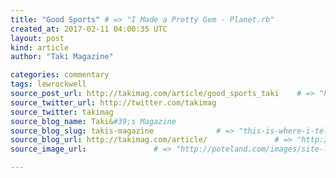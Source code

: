 ```yaml
---
title: "Good Sports" # => "I Made a Pretty Gem - Planet.rb"
created_at: 2017-02-11 04:00:35 UTC
layout: post
kind: article
author: "Taki Magazine"

categories: commentary
tags: lewrockwell
source_post_url: http://takimag.com/article/good_sports_taki    # => "http://poteland.com/blog/i-made-a-pretty-gem-planet-dot-rb/"
source_twitter_url: http://twitter.com/takimag
source_twitter: takimag
source_blog_name: Taki&#39;s Magazine
source_blog_slug: takis-magazine              # => "this-is-where-i-tell-you-stuff"
source_blog_url: http://takimag.com/article/               # => "http://poteland.com/articles"
source_image_url:               # => "http://poteland.com/images/site-logo.png"

---
```



<!--
   by Taki Theodoracopulos&lt;br&gt;
	  

&lt;img src=&quot;http://takimag.com/images/uploads/bigstock-Polo-Pony-Silhouette-48310148.jpg&quot; style=&quot;float:left;margin-right:8px;&quot;&gt;
	






	
		When I was young my recurring nightmare was that I would die and be reincarnated as a polo pony. I squeezed in lots of polo in the years I played, at least three matches per week, mostly in Paris, and I felt that polo ponies had the kind of deal the mass media is handing Trump as I write. I...
	&lt;p&gt;&lt;a href=&quot;http://takimag.com/article/good_sports_taki&quot;&gt;Read the rest at Taki&#39;s Magazine&lt;/a&gt;&lt;/p&gt;
						
	  
	  
	  
	  &lt;div class=&quot;feedflare&quot;&gt;
&lt;a href=&quot;http://feeds.feedburner.com/~ff/takimag?a=YTLhObUcbaI:FBmiYs9mU_0:yIl2AUoC8zA&quot;&gt;&lt;img src=&quot;http://feeds.feedburner.com/~ff/takimag?d=yIl2AUoC8zA&quot; border=&quot;0&quot;&gt;&lt;/a&gt; &lt;a href=&quot;http://feeds.feedburner.com/~ff/takimag?a=YTLhObUcbaI:FBmiYs9mU_0:qj6IDK7rITs&quot;&gt;&lt;img src=&quot;http://feeds.feedburner.com/~ff/takimag?d=qj6IDK7rITs&quot; border=&quot;0&quot;&gt;&lt;/a&gt; &lt;a href=&quot;http://feeds.feedburner.com/~ff/takimag?a=YTLhObUcbaI:FBmiYs9mU_0:gIN9vFwOqvQ&quot;&gt;&lt;img src=&quot;http://feeds.feedburner.com/~ff/takimag?i=YTLhObUcbaI:FBmiYs9mU_0:gIN9vFwOqvQ&quot; border=&quot;0&quot;&gt;&lt;/a&gt;
&lt;/div&gt;&lt;img src=&quot;http://feeds.feedburner.com/~r/takimag/~4/YTLhObUcbaI&quot; height=&quot;1&quot; width=&quot;1&quot; alt=&quot;&quot;&gt;           # => "I’ve been hurting to write this ever since we had the idea of creating a Planet for Cubox..." (Continued)
   takis-magazine              # => "this-is-where-i-tell-you-stuff"
   http://takimag.com/article/               # => "http://poteland.com/articles"
                 # => "http://poteland.com/images/site-logo.png"
by Taki Theodoracopulos<br>
	  

<img src="http://takimag.com/images/uploads/bigstock-Polo-Pony-Silhouette-48310148.jpg" style="float:left;margin-right:8px;">
	






	
		When I was young my recurring nightmare was that I would die and be reincarnated as a polo pony. I squeezed in lots of polo in the years I played, at least three matches per week, mostly in Paris, and I felt that polo ponies had the kind of deal the mass media is handing Trump as I write. I...
	<p><a href="http://takimag.com/article/good_sports_taki">Read the rest at Taki's Magazine</a></p>
						
	  
	  
	  
	  <div class="feedflare">
<a href="http://feeds.feedburner.com/~ff/takimag?a=YTLhObUcbaI:FBmiYs9mU_0:yIl2AUoC8zA"><img src="http://feeds.feedburner.com/~ff/takimag?d=yIl2AUoC8zA" border="0"></a> <a href="http://feeds.feedburner.com/~ff/takimag?a=YTLhObUcbaI:FBmiYs9mU_0:qj6IDK7rITs"><img src="http://feeds.feedburner.com/~ff/takimag?d=qj6IDK7rITs" border="0"></a> <a href="http://feeds.feedburner.com/~ff/takimag?a=YTLhObUcbaI:FBmiYs9mU_0:gIN9vFwOqvQ"><img src="http://feeds.feedburner.com/~ff/takimag?i=YTLhObUcbaI:FBmiYs9mU_0:gIN9vFwOqvQ" border="0"></a>
</div><img src="http://feeds.feedburner.com/~r/takimag/~4/YTLhObUcbaI" height="1" width="1" alt=""><div class="">
    <i>Source: <a href="http://takimag.com/article/">Taki&#39;s Magazine</a></i>
</div>

